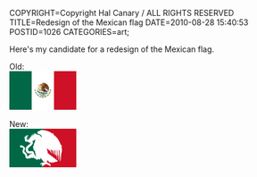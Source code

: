 COPYRIGHT=Copyright Hal Canary / ALL RIGHTS RESERVED
TITLE=Redesign of the Mexican flag
DATE=2010-08-28 15:40:53
POSTID=1026
CATEGORIES=art;

Here's my candidate for a redesign of the Mexican flag.

Old:  
[![flag](/images/thumb/Flag_of_Mexico.png)](/images/Flag_of_Mexico.png)

New:  
[![flag](/images/thumb/Flag_of_Mexico_Redesign.png)](/images/Flag_of_Mexico_Redesign.png)
